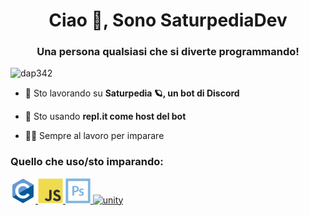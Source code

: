 <h1 align="center">Ciao 👋, Sono SaturpediaDev</h1>
<h3 align="center">Una persona qualsiasi che si diverte programmando!</h3>

<p align="left"> <img src="https://komarev.com/ghpvc/?username=dap342&label=Profile%20views&color=0e75b6&style=flat" alt="dap342" /> </p>

- 🔭 Sto lavorando su **Saturpedia 🪐, un bot di Discord**

- 🌱 Sto usando **repl.it come host del bot**

- 👨‍💻 Sempre al lavoro per imparare


<h3 align="left">Quello che uso/sto imparando:</h3>
<p align="left"> <a href="https://www.cprogramming.com/" target="_blank"> <img src="https://raw.githubusercontent.com/devicons/devicon/master/icons/c/c-original.svg" alt="c" width="40" height="40"/> </a> <a href="https://developer.mozilla.org/en-US/docs/Web/JavaScript" target="_blank"> <img src="https://raw.githubusercontent.com/devicons/devicon/master/icons/javascript/javascript-original.svg" alt="javascript" width="40" height="40"/> </a> <a href="https://www.photoshop.com/en" target="_blank"> <img src="https://raw.githubusercontent.com/devicons/devicon/master/icons/photoshop/photoshop-line.svg" alt="photoshop" width="40" height="40"/> </a> <a href="https://unity.com/" target="_blank"> <img src="https://www.vectorlogo.zone/logos/unity3d/unity3d-icon.svg" alt="unity" width="40" height="40"/> </a> </p>
